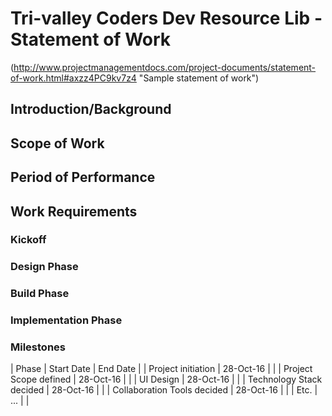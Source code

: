 # Tri-valley Coders Dev Resource Lib - Statement of Work

(http://www.projectmanagementdocs.com/project-documents/statement-of-work.html#axzz4PC9kv7z4 "Sample statement of work")

## Introduction/Background

## Scope of Work

## Period of Performance

## Work Requirements

### Kickoff

### Design Phase

### Build Phase

### Implementation Phase

### Milestones
| Phase              | Start Date | End Date |
| Project initiation | 28-Oct-16  |          |
| Project Scope defined | 28-Oct-16  |          |
| UI Design | 28-Oct-16  |          |
| Technology Stack decided | 28-Oct-16  |          |
| Collaboration Tools decided | 28-Oct-16  |          |
| Etc. | ...  |          |

